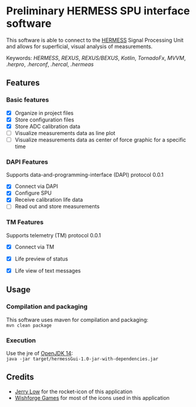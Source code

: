# Preliminary HERMESS SPU interface software
This software is able to connect to the [HERMESS](https://www.project-hermess.com/) Signal
Processing Unit and allows for superficial, visual analysis of measurements.

Keywords: _HERMESS_, _REXUS_, _REXUS/BEXUS_, _Kotlin_, _TornadoFx_, _MVVM_, _.herpro_,
_.herconf_, _.hercal_, _.hermeas_


## Features
### Basic features
- [X] Organize in project files
- [X] Store configuration files
- [X] Store ADC calibration data
- [ ] Visualize measurements data as line plot
- [ ] Visualize measurements data as center of force graphic for a specific time

### DAPI Features
Supports data-and-programming-interface (DAPI) protocol 0.0.1
- [X] Connect via DAPI
- [X] Configure SPU
- [X] Receive calibration life data
- [ ] Read out and store measurements

### TM Features
Supports telemetry (TM) protocol 0.0.1
- [X] Connect via TM
- [X] Life preview of status
- [X] Life view of text messages


## Usage
### Compilation and packaging
This software uses maven for compilation and packaging:  
`mvn clean package`

### Execution
Use the jre of [OpenJDK 14](https://openjdk.java.net/):  
`java -jar target/hermessGui-1.0-jar-with-dependencies.jar`


## Credits
- [Jerry Low](https://www.iconfinder.com/jerrylow) for the rocket-icon of this application
- [Wishforge Games](https://www.iconfinder.com/bitfreak86) for most of the icons used in this application